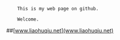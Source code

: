
        This is my web page on github. 
        
        Welcome.
        
        
##[www.liaohuqiu.net](www.liaohuqiu.net)
